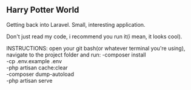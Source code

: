 Harry Potter World
-------------------
Getting back into Laravel. Small, interesting application.

Don't just read my code, i recommend you run it(i mean, it looks cool).


INSTRUCTIONS: open your git bash(or whatever terminal you're using), navigate to the project folder and run:
-composer install  
-cp .env.example .env  
-php artisan cache:clear  
-composer dump-autoload  
-php artisan serve  